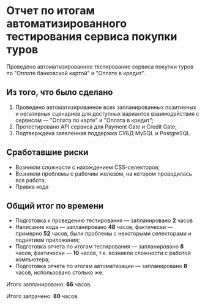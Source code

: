 # Отчет по итогам автоматизированного тестирования сервиса покупки туров

Проведено автоматизированное тестирование сервиса покупки туров по "Оплате банковской картой" и "Оплате в кредит". 
## Из того, что было сделано

1. Проведено автоматизированное всех запланированных позитивных и негативных сценариев для доступных вариантов взаимодействия с сервисом — "Оплата по карте" и "Оплата в кредит";
2. Протестировано API сервиса для Payment Gate и Credit Gate;
3. Подтверждена заявленная поддержка СУБД MySQL и PostgreSQL.

## Сработавшие риски

- Возникли сложности с нахождением CSS-селекторов;
- Возникли проблемы с рабочим железом, на котором проводилась вся работа;
- Правка кода


## Общий итог по времени

- Подготовка к проведению тестирования — запланировано **2** часов
- Написание кода — запланировано **48** часов, фактически — примерно **52** часов, были проблемы с некоторыми селекторами и поднятием приложения;
- Подготовка отчета по итогам тестирования — запланировано **8** часов,  фактически —  **10** часов, т.к. возникли сложности с работой компьютера;
- Подготовка отчета по итогам автоматизации — запланировано **8** часов, использовано столько же.

Итого запланировано: **66** часов.

Итого затрачено: **80** часов.